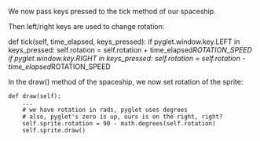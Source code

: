 We now pass keys pressed to the tick method of our spaceship.

Then left/right keys are used to change rotation:

def tick(self, time_elapsed, keys_pressed):
    if pyglet.window.key.LEFT in keys_pressed:
        self.rotation = self.rotation + time_elapsed*ROTATION_SPEED
    if pyglet.window.key.RIGHT in keys_pressed:
        self.rotation = self.rotation - time_elapsed*ROTATION_SPEED
        
In the draw() method of the spaceship, we now set rotation of the sprite:

    def draw(self):
        ...
        # we have rotation in rads, pyglet uses degrees
        # also, pyglet's zero is up, ours is on the right, right?
        self.sprite.rotation = 90 - math.degrees(self.rotation)
        self.sprite.draw()        